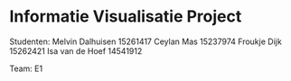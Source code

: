 # Informatie Visualisatie Project

Studenten: 
Melvin Dalhuisen 15261417
Ceylan Mas 15237974
Froukje Dijk 15262421
Isa van de Hoef 14541912

Team: E1